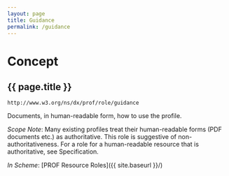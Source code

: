 ```yaml
---
layout: page
title: Guidance
permalink: /guidance
---
```

# Concept

## {{ page.title }}

`http://www.w3.org/ns/dx/prof/role/guidance`

Documents, in human-readable form, how to use the profile.

_Scope Note_: Many existing profiles treat their human-readable forms (PDF documents etc.) as authoritative. This role is suggestive of non-authoritativeness. For a role for a human-readable resource that is authoritative, see Specification.

_In Scheme_: [PROF Resource Roles]({{ site.baseurl }}/)
